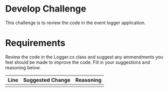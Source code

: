 # Develop Challenge

This challenge is to review the code in the event logger application.

# Requirements

Review the code in the Logger.cs class and suggest any ammendments you feel should be made to improve the code. Fill in your suggestions and reasoning below.

| Line | Suggested Change | Reasoning |
|------|------------------|-----------|
|      |                  |           |